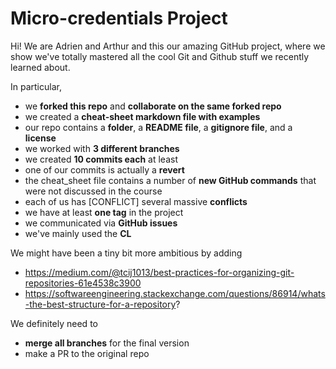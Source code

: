 # Micro-credentials Project

Hi! We are Adrien and Arthur and this our amazing GitHub project, where we show we've totally mastered all the cool Git and Github stuff we recently learned about.

In particular,
- we **forked this repo** and **collaborate on the same forked repo**
- we created a **cheat-sheet markdown file with examples**
- our repo contains a **folder**, a **README file**, a **gitignore file**, and a **license**
- we worked with **3 different branches**
- we created **10 commits each** at least
- one of our commits is actually a **revert**
- the cheat_sheet file contains a number of **new GitHub commands** that were not discussed in the course
- each of us has [CONFLICT] several massive **conflicts** 
- we have at least **one tag** in the project
- we communicated via **GitHub issues**
- we've mainly used the **CL**

We might have been a tiny bit more ambitious by adding
- https://medium.com/@tcij1013/best-practices-for-organizing-git-repositories-61e4538c3900
- https://softwareengineering.stackexchange.com/questions/86914/whats-the-best-structure-for-a-repository? 

We definitely need to
- **merge all branches** for the final version
- make a PR to the original repo

